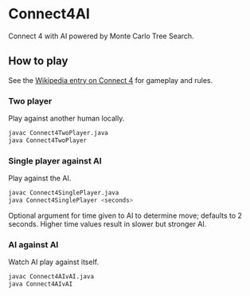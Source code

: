 # Connect4AI 

Connect 4 with AI powered by Monte Carlo Tree Search.

## How to play

See the [Wikipedia entry on Connect 4](https://en.wikipedia.org/wiki/Connect_Four) for gameplay and rules.

### Two player

Play against another human locally.

```sh
javac Connect4TwoPlayer.java
java Connect4TwoPlayer
```

### Single player against AI

Play against the AI.

```sh
javac Connect4SinglePlayer.java
java Connect4SinglePlayer <seconds>
```

Optional argument for time given to AI to determine move; defaults to 2 seconds. Higher time values result in slower but stronger AI.

### AI against AI

Watch AI play against itself.

```sh
javac Connect4AIvAI.java
java Connect4AIvAI
```
